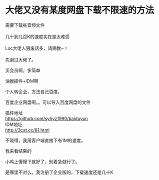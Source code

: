 # 大佬又没有某度网盘下载不限速的方法


需要下载些音频文件<br />
<br />
几十到几百K的速度实在是太难受<br />
<br />
Loc大佬人狠废话多，请赐教~！<img src="static/image/smiley/default/lol.gif" smilieid="12" border="0" alt="" /><br />
<br />
先谢过大佬了。

买会员啊，多简单

油猴插件+IDM啊

个人转企业，方法自己百度。

百度企业网盘啊。。可以导入百度网盘的文件&nbsp;&nbsp;

插件地址<br />
<a href="https://github.com/syhyz1990/baiduyun" target="_blank">https://github.com/syhyz1990/baiduyun</a><br />
IDM地址<br />
<a href="http://3cat.cc/81.html" target="_blank">http://3cat.cc/81.html</a>

不晓得，我用客户端直接下有1M的速度。<img id="aimg_e2i97" onclick="zoom(this, this.src, 0, 0, 0)" class="zoom" src="https://www.png8.com/imgs/2020/10/70d0fc7fba5e31b0.png" onmouseover="img_onmouseoverfunc(this)" onload="thumbImg(this)" border="0" alt="" /><img id="aimg_wJ4KO" onclick="zoom(this, this.src, 0, 0, 0)" class="zoom" src="https://cdn.jsdelivr.net/gh/hishis/forum-master/public/images/patch.gif" onmouseover="img_onmouseoverfunc(this)" onload="thumbImg(this)" border="0" alt="" />

我来看结果的

小鸡上慢慢下就好了，别着急就行了。

是哪里不对么。我注册了企业版的，下载速度还是几十K<img src="static/image/smiley/default/cry.gif" smilieid="4" border="0" alt="" /><img src="static/image/smiley/default/cry.gif" smilieid="4" border="0" alt="" /><img src="static/image/smiley/default/cry.gif" smilieid="4" border="0" alt="" />
